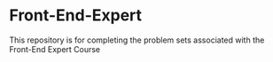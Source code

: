 # Front-End-Expert
This repository is for completing the problem sets associated with the Front-End Expert Course
